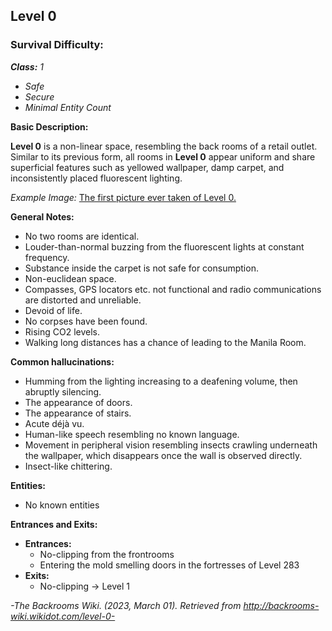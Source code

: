 ## Level 0

### Survival Difficulty:

***Class:** 1*

- *Safe*
- *Secure*
- *Minimal Entity Count*

**Basic Description:**

 **Level 0** is a non-linear space, resembling the back rooms of a retail outlet. Similar to its previous form, all rooms in **Level 0** appear uniform and share superficial features such as yellowed wallpaper, damp carpet, and inconsistently placed fluorescent lighting.

*Example Image:* [The first picture ever taken of Level 0.](http://backrooms-wiki.wdfiles.com/local--files/level-0/Thebackrooms.jpg)

**General Notes:**

- No two rooms are identical.
- Louder-than-normal buzzing from the fluorescent lights at constant frequency.
- Substance inside the carpet is not safe for consumption.
- Non-euclidean space.
- Compasses, GPS locators etc. not functional and radio communications are distorted and unreliable.
- Devoid of life.
- No corpses have been found.
- Rising CO2 levels.
- Walking long distances has a chance of leading to the Manila Room.

**Common hallucinations:**

- Humming from the lighting increasing to a deafening volume, then abruptly silencing.
- The appearance of doors.
- The appearance of stairs.
- Acute déjà vu.
- Human-like speech resembling no known language.
- Movement in peripheral vision resembling insects crawling underneath the wallpaper, which disappears once the wall is observed directly.
- Insect-like chittering.

**Entities:**

- No known entities

**Entrances and Exits:**

- **Entrances:**
    - No-clipping from the frontrooms
    - Entering the mold smelling doors in the fortresses of Level 283
- **Exits:**
    - No-clipping -&gt; Level 1

*-The Backrooms Wiki. (2023, March 01). Retrieved from http://backrooms-wiki.wikidot.com/level-0-*